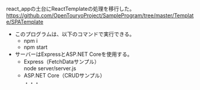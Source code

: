 react_appの土台にReactTemplateの処理を移行した。
https://github.com/OpenTouryoProject/SampleProgram/tree/master/Template/SPATemplate

- このプログラムは、以下のコマンドで実行できる。
  - npm i
  - npm start
- サーバーはExpressとASP.NET Coreを使用する。
  - Express（FetchDataサンプル）  
node server/server.js
  - ASP.NET Core（CRUDサンプル）  
・・・
